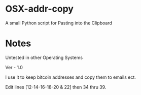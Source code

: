 # OSX-addr-copy
A small Python script for Pasting into the Clipboard
# Notes
Untested in other Operating Systems 

Ver - 1.0

I use it to keep bitcoin addresses and copy them to emails ect. 

Edit lines [12-14-16-18-20 & 22] then 34 thru 39.

